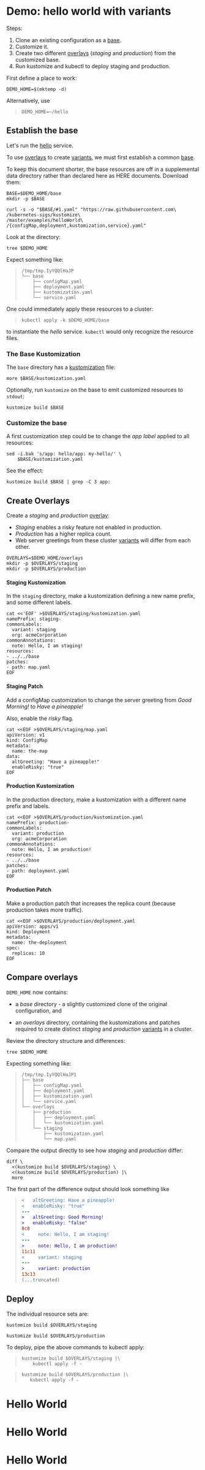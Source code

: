 [base]: https://kubectl.docs.kubernetes.io/references/kustomize/glossary/#base
[config]: https://github.com/kubernetes-sigs/kustomize/tree/master/examples/helloWorld
[gitops]: https://kubectl.docs.kubernetes.io/references/kustomize/glossary/#gitops
[hello]: https://github.com/monopole/hello
[kustomization]: https://kubectl.docs.kubernetes.io/references/kustomize/glossary/#kustomization
[original]: https://github.com/kubernetes-sigs/kustomize/tree/master/examples/helloWorld
[overlay]: https://kubectl.docs.kubernetes.io/references/kustomize/glossary/#overlay
[overlays]: https://kubectl.docs.kubernetes.io/references/kustomize/glossary/#overlay
[patch]: https://kubectl.docs.kubernetes.io/references/kustomize/glossary/#patch
[variant]: https://kubectl.docs.kubernetes.io/references/kustomize/glossary/#variant
[variants]: https://kubectl.docs.kubernetes.io/references/kustomize/glossary/#variant

# Demo: hello world with variants

Steps:

 1. Clone an existing configuration as a [base].
 1. Customize it.
 1. Create two different [overlays] (_staging_ and _production_)
    from the customized base.
 1. Run kustomize and kubectl to deploy staging and production.

First define a place to work:

<!-- @makeWorkplace @testAgainstLatestRelease -->
```
DEMO_HOME=$(mktemp -d)
```

Alternatively, use

> ```
> DEMO_HOME=~/hello
> ```

## Establish the base

Let's run the [hello] service.

To use [overlays] to create [variants], we must
first establish a common [base].

To keep this document shorter, the base resources are
off in a supplemental data directory rather than
declared here as HERE documents.  Download them:

<!-- @downloadBase @testAgainstLatestRelease -->
```
BASE=$DEMO_HOME/base
mkdir -p $BASE

curl -s -o "$BASE/#1.yaml" "https://raw.githubusercontent.com\
/kubernetes-sigs/kustomize\
/master/examples/helloWorld\
/{configMap,deployment,kustomization,service}.yaml"
```

Look at the directory:

<!-- @runTree -->
```
tree $DEMO_HOME
```

Expect something like:

> ```
> /tmp/tmp.IyYQQlHaJP
> └── base
>     ├── configMap.yaml
>     ├── deployment.yaml
>     ├── kustomization.yaml
>     └── service.yaml
> ```


One could immediately apply these resources to a
cluster:

> ```
> kubectl apply -k $DEMO_HOME/base
> ```

to instantiate the _hello_ service.  `kubectl`
would only recognize the resource files.

### The Base Kustomization

The `base` directory has a [kustomization] file:

<!-- @showKustomization @testAgainstLatestRelease -->
```
more $BASE/kustomization.yaml
```

Optionally, run `kustomize` on the base to emit
customized resources to `stdout`:

<!-- @buildBase @testAgainstLatestRelease -->
```
kustomize build $BASE
```

### Customize the base

A first customization step could be to change the _app
label_ applied to all resources:

<!-- @addLabel @testAgainstLatestRelease -->
```
sed -i.bak 's/app: hello/app: my-hello/' \
    $BASE/kustomization.yaml
```

See the effect:
<!-- @checkLabel @testAgainstLatestRelease -->
```
kustomize build $BASE | grep -C 3 app:
```

## Create Overlays

Create a _staging_ and _production_ [overlay]:

 * _Staging_ enables a risky feature not enabled in production.
 * _Production_ has a higher replica count.
 * Web server greetings from these cluster
   [variants] will differ from each other.

<!-- @overlayDirectories @testAgainstLatestRelease -->
```
OVERLAYS=$DEMO_HOME/overlays
mkdir -p $OVERLAYS/staging
mkdir -p $OVERLAYS/production
```

#### Staging Kustomization

In the `staging` directory, make a kustomization
defining a new name prefix, and some different labels.

<!-- @makeStagingKustomization @testAgainstLatestRelease -->
```
cat <<'EOF' >$OVERLAYS/staging/kustomization.yaml
namePrefix: staging-
commonLabels:
  variant: staging
  org: acmeCorporation
commonAnnotations:
  note: Hello, I am staging!
resources:
- ../../base
patches:
- path: map.yaml
EOF
```

#### Staging Patch

Add a configMap customization to change the server
greeting from _Good Morning!_ to _Have a pineapple!_

Also, enable the _risky_ flag.

<!-- @stagingMap @testAgainstLatestRelease -->
```
cat <<EOF >$OVERLAYS/staging/map.yaml
apiVersion: v1
kind: ConfigMap
metadata:
  name: the-map
data:
  altGreeting: "Have a pineapple!"
  enableRisky: "true"
EOF
```

#### Production Kustomization

In the production directory, make a kustomization
with a different name prefix and labels.

<!-- @makeProductionKustomization @testAgainstLatestRelease -->
```
cat <<EOF >$OVERLAYS/production/kustomization.yaml
namePrefix: production-
commonLabels:
  variant: production
  org: acmeCorporation
commonAnnotations:
  note: Hello, I am production!
resources:
- ../../base
patches:
- path: deployment.yaml
EOF
```


#### Production Patch

Make a production patch that increases the replica
count (because production takes more traffic).

<!-- @productionDeployment @testAgainstLatestRelease -->
```
cat <<EOF >$OVERLAYS/production/deployment.yaml
apiVersion: apps/v1
kind: Deployment
metadata:
  name: the-deployment
spec:
  replicas: 10
EOF
```

## Compare overlays


`DEMO_HOME` now contains:

 - a _base_ directory - a slightly customized clone
   of the original configuration, and

 - an _overlays_ directory, containing the kustomizations
   and patches required to create distinct _staging_
   and _production_ [variants] in a cluster.

Review the directory structure and differences:

<!-- @listFiles -->
```
tree $DEMO_HOME
```

Expecting something like:

> ```
> /tmp/tmp.IyYQQlHaJP1
> ├── base
> │   ├── configMap.yaml
> │   ├── deployment.yaml
> │   ├── kustomization.yaml
> │   └── service.yaml
> └── overlays
>     ├── production
>     │   ├── deployment.yaml
>     │   └── kustomization.yaml
>     └── staging
>         ├── kustomization.yaml
>         └── map.yaml
> ```

Compare the output directly
to see how _staging_ and _production_ differ:

<!-- @compareOutput -->
```
diff \
  <(kustomize build $OVERLAYS/staging) \
  <(kustomize build $OVERLAYS/production) |\
  more
```

The first part of the difference output should look
something like

> ```diff
> <   altGreeting: Have a pineapple!
> <   enableRisky: "true"
> ---
> >   altGreeting: Good Morning!
> >   enableRisky: "false"
> 8c8
> <     note: Hello, I am staging!
> ---
> >     note: Hello, I am production!
> 11c11
> <     variant: staging
> ---
> >     variant: production
> 13c13
> (...truncated)
> ```


## Deploy

The individual resource sets are:

<!-- @buildStaging @testAgainstLatestRelease -->
```
kustomize build $OVERLAYS/staging
```

<!-- @buildProduction @testAgainstLatestRelease -->
```
kustomize build $OVERLAYS/production
```

To deploy, pipe the above commands to kubectl apply:

> ```
> kustomize build $OVERLAYS/staging |\
>     kubectl apply -f -
> ```

> ```
> kustomize build $OVERLAYS/production |\
>    kubectl apply -f -
> ```
# Hello World
# Hello World
# Hello World
